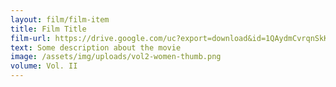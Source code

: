 ```yaml
---
layout: film/film-item
title: Film Title
film-url: https://drive.google.com/uc?export=download&id=1QAydmCvrqnSkK4L2SFSBQ195ueSh6EnL
text: Some description about the movie
image: /assets/img/uploads/vol2-women-thumb.png
volume: Vol. II
---
```

